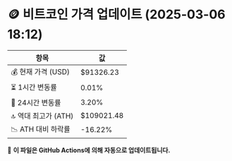 # 🪙 비트코인 가격 업데이트 (2025-03-06 18:12)

| 항목                | 값 |
|--------------------|----------------|
| 💰 현재 가격 (USD) | $91326.23 |
| ⏳ 1시간 변동률    | 0.01% |
| 📆 24시간 변동률   | 3.20% |
| 🔝 역대 최고가 (ATH) | $109021.48 |
| 📉 ATH 대비 하락률 | -16.22% |

🔄 **이 파일은 GitHub Actions에 의해 자동으로 업데이트됩니다.**
